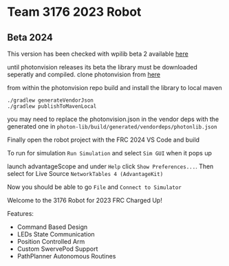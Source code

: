 # Team 3176 2023 Robot

## Beta 2024

This version has been checked with wpilib beta 2 available [here](https://github.com/wpilibsuite/allwpilib/releases/tag/v2024.1.1-beta-2)

until photonvision releases its beta the library must be downloaded seperatly and compiled. clone photonvision from [here](https://github.com/PhotonVision/photonvision)

from within the photonvision repo build and install the library to local maven

```
./gradlew generateVendorJson
./gradlew publishToMavenLocal

```

you may need to replace the photonvision.json in the vendor deps with the generated one in `photon-lib/build/generated/vendordeps/photonlib.json`

Finally open the robot project with the FRC 2024 VS Code and build

To run for simulation `Run Simulation` and select `Sim GUI` when it pops up

launch advantageScope and under `Help` click `Show Preferences...`. Then select for Live Source `NetworkTables 4 (AdvantageKit)`

Now you should be able to go `File` and `Connect to Simulator`

Welcome to the 3176 Robot for 2023 FRC Charged Up!

Features:

- Command Based Design
- LEDs State Communication
- Position Controlled Arm
- Custom SwervePod Support
- PathPlanner Autonomous Routines

